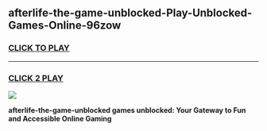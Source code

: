 
## afterlife-the-game-unblocked-Play-Unblocked-Games-Online-96zow
<h3>
<a href="https://premium76.site?title=afterlife-the-game-unblocked&ref=25A">CLICK TO PLAY</a></h3>
<hr>

<h3>
<a href="https://premium76.site?title=afterlife-the-game-unblocked&ref=25A">CLICK 2 PLAY</a>
  
</h3>

<a href="https://premium76.site?title=afterlife-the-game-unblocked&ref=25A"><img src="https://clearcache.store/games.png"></a>


**afterlife-the-game-unblocked games unblocked: Your Gateway to Fun and Accessible Online Gaming**
